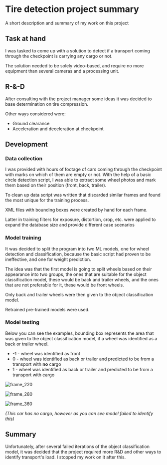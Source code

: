 # Tire detection project summary

A short description and summary of my work on this project

## Task at hand

I was tasked to come up with a solution to detect if a transport coming through the checkpoint is carrying any cargo or not.

The solution needed to be solely video-based, and require no more equipment than several cameras and a processing unit.

## R-&-D

After consulting with the project manager some ideas it was decided to base determination on tire compression.

Other ways considered were:
* Ground clearance
* Acceleration and deceleration at checkpoint

## Development

### Data collection

I was provided with hours of footage of cars coming through the checkpoint with marks on which of them are empty or not. 
With the help of a basic circle detection script, I was able to extract some wheel photos and mark them based on their position (front, back, trailer). 

To clean up data script was written that discarded similar frames and found the most unique for the training process.

XML files with bounding boxes were created by hand for each frame.

Latter in training filters for exposure, distortion, crop, etc. 
were applied to expand the database size and provide different case scenarios

### Model training

It was decided to split the program into two ML models, one for wheel detection and classification, 
because the basic script had proven to be ineffective, and one for weight prediction.

The idea was that the first model is going to split wheels based on their appearance into two groups, 
the ones that are suitable for the object classification model, these would be back and trailer wheels, 
and the ones that are not preferable for it, these would be front wheels.

Only back and trailer wheels were then given to the object classification model.

Retrained pre-trained models were used.

### Model testing

Below you can see the examples, bounding box represents the area that was given to the object classification model, 
if a wheel was identified as a back or trailer wheel. 

- -1 - wheel was identified as front
- 0 - wheel was identified as back or trailer and predicted to be from a transport with **no** cargo
- 1 - wheel was identified as back or trailer and predicted to be from a transport with cargo

![frame_220](https://github.com/MykhailoRp/TireProjectPrivate/assets/121835146/89ef4b4c-2c58-4461-99f1-aa102843934c)

![frame_280](https://github.com/MykhailoRp/TireProjectPrivate/assets/121835146/f7e483ce-5cea-4141-92c1-a3e2a7bd5571)

![frame_360](https://github.com/MykhailoRp/TireProjectPrivate/assets/121835146/64b0a278-c622-422c-8813-f7164c50394f)

*(This car has no cargo, however as you can see model failed to identify this)*

## Summary

Unfortunately, after several failed iterations of the object classification model, it was decided that the project required more
R&D and other ways to identify transport's load. I stopped my work on it after this.
